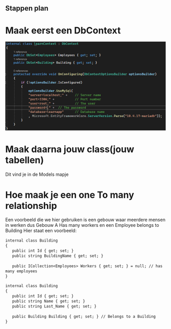 ## Stappen plan
# Maak eerst een DbContext
![alt text](https://github.com/karim076/LearningApp/blob/main/Images/Context.PNG)
# Maak daarna jouw class(jouw tabellen)
Dit vind je in de Models mapje 
# Hoe maak je een one To many relationship
Een voorbeeld die we hier gebruiken is een gebouw waar meerdere mensen in werken dus Gebouw A Has many workers en een Employee belongs to Building
Hier staat een voorbeeld:
```
internal class Building
{
   public int Id { get; set; }
   public string BuildingName { get; set; }
   
   public ICollection<Employees> Workers { get; set; } = null; // has many employees
}

```
```
internal class Building
{
   public int Id { get; set; }
   public string Name { get; set; }
   public string Last_Name { get; set; }
   
   public Building Building { get; set; } // Belongs to a Building
}

```
